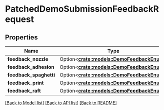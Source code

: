 # PatchedDemoSubmissionFeedbackRequest

## Properties

Name | Type | Description | Notes
------------ | ------------- | ------------- | -------------
**feedback_nozzle** | Option<[**crate::models::DemoFeedbackEnum**](DemoFeedbackEnum.md)> |  | [optional]
**feedback_adhesion** | Option<[**crate::models::DemoFeedbackEnum**](DemoFeedbackEnum.md)> |  | [optional]
**feedback_spaghetti** | Option<[**crate::models::DemoFeedbackEnum**](DemoFeedbackEnum.md)> |  | [optional]
**feedback_print** | Option<[**crate::models::DemoFeedbackEnum**](DemoFeedbackEnum.md)> |  | [optional]
**feedback_raft** | Option<[**crate::models::DemoFeedbackEnum**](DemoFeedbackEnum.md)> |  | [optional]

[[Back to Model list]](../README.md#documentation-for-models) [[Back to API list]](../README.md#documentation-for-api-endpoints) [[Back to README]](../README.md)



